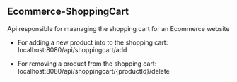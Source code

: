 ## Ecommerce-ShoppingCart

Api responsible for maanaging the shopping cart for an Ecommerce website

- For adding a new product into to the shopping cart:
localhost:8080/api/shoppingcart/add

- For removing a product from the shopping cart:
localhost:8080/api/shoppingcart/{productId}/delete

